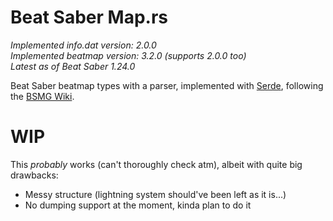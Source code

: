 # Beat Saber Map.rs
_Implemented info.dat version: 2.0.0_\
_Implemented beatmap version: 3.2.0 (supports 2.0.0 too)_\
_Latest as of Beat Saber 1.24.0_

Beat Saber beatmap types with a parser, implemented with [Serde](https://serde.rs/), following the [BSMG Wiki](https://bsmg.wiki/mapping/map-format.html).

# WIP
This _probably_ works (can't thoroughly check atm), albeit with quite big drawbacks:
- Messy structure (lightning system should've been left as it is...)
- No dumping support at the moment, kinda plan to do it
